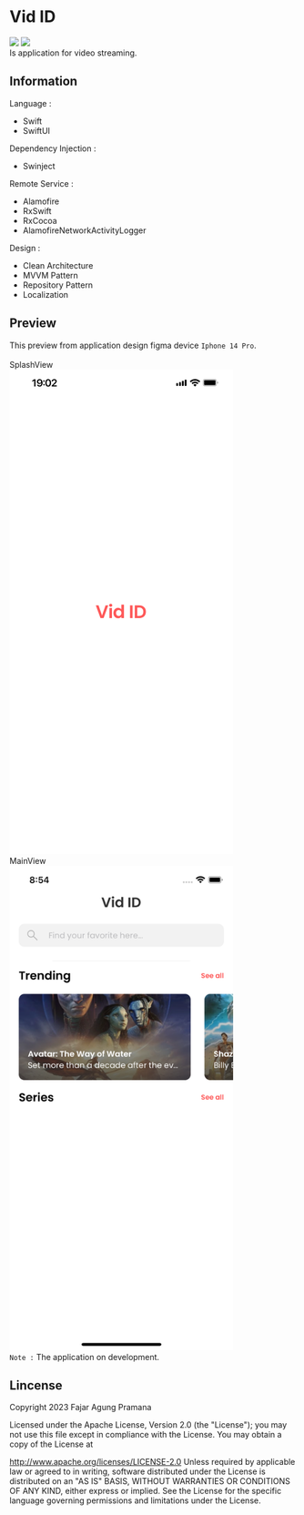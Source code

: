 # Vid ID
![](https://img.shields.io/badge/Swift-5.3_5.4_5.5_5.6_5.7-Orange?style=flat-square) ![](https://img.shields.io/badge/Platforms-iOS-Green?style=flat-square)
</br>
Is application for video streaming.

## Information
Language :
- Swift
- SwiftUI

Dependency Injection :
- Swinject

Remote Service :
- Alamofire
- RxSwift
- RxCocoa
- AlamofireNetworkActivityLogger

Design :
- Clean Architecture
- MVVM Pattern
- Repository Pattern
- Localization

## Preview
This preview from application design figma device `Iphone 14 Pro`.
</br>
</br>
SplashView
</br>
<img src="https://github.com/fajaragungpramana/assets/blob/master/iOS_Vid_ID/App_Vid_ID.png" width="393" height="852">
</br>
MainView
</br>
<img src="https://github.com/fajaragungpramana/assets/blob/master/iOS_Vid_ID/App_Vid_ID_Main.png" width="393" height="852">
</br>
`Note :` The application on development.

## Lincense
Copyright 2023 Fajar Agung Pramana

Licensed under the Apache License, Version 2.0 (the "License"); you may not use this file except in compliance with the License. You may obtain a copy of the License at

http://www.apache.org/licenses/LICENSE-2.0
Unless required by applicable law or agreed to in writing, software distributed under the License is distributed on an "AS IS" BASIS, WITHOUT WARRANTIES OR CONDITIONS OF ANY KIND, either express or implied. See the License for the specific language governing permissions and limitations under the License.
